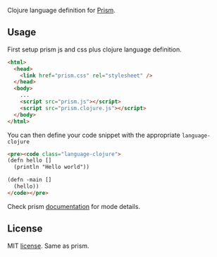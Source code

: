 Clojure language definition for [Prism](http://prismjs.com/).

## Usage

First setup prism js and css plus clojure language definition.

```html
<html>
  <head>
    <link href="prism.css" rel="stylesheet" />
  </head>
  <body>
    ...
    <script src="prism.js"></script>
    <script src="prism.clojure.js"></script>
  </body>
</html>
```

You can then define your code snippet with the appropriate `language-clojure` 

```html
<pre><code class="language-clojure">
(defn hello []
  (println "Hello world"))

(defn -main []
  (hello))
</code></pre>
```

Check prism [documentation](http://prismjs.com/#basic-usage) for mode details.

## License

MIT [license](http://www.opensource.org/licenses/mit-license.php/). Same as prism.
